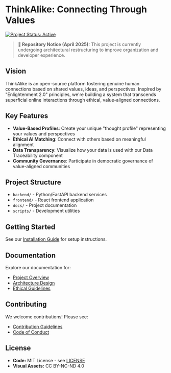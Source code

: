 # ThinkAlike: Connecting Through Values

[![Project Status: Active](https://www.repostatus.org/badges/latest/active.svg)](https://www.repostatus.org/#active)

> **📢 Repository Notice (April 2025):** This project is currently undergoing architectural restructuring to improve organization and developer experience.

## Vision

ThinkAlike is an open-source platform fostering genuine human connections based on shared values, ideas, and perspectives. Inspired by "Enlightenment 2.0" principles, we're building a system that transcends superficial online interactions through ethical, value-aligned connections.

## Key Features

- **Value-Based Profiles**: Create your unique "thought profile" representing your values and perspectives
- **Ethical AI Matching**: Connect with others based on meaningful alignment 
- **Data Transparency**: Visualize how your data is used with our Data Traceability component
- **Community Governance**: Participate in democratic governance of value-aligned communities

## Project Structure

- `backend/` - Python/FastAPI backend services
- `frontend/` - React frontend application
- `docs/` - Project documentation
- `scripts/` - Development utilities

## Getting Started

See our [Installation Guide](docs/INSTALLATION.md) for setup instructions.

## Documentation

Explore our documentation for:

- [Project Overview](docs/core/project_overview.md)
- [Architecture Design](docs/architecture/architectural_overview.md)
- [Ethical Guidelines](docs/core/ethics/ethical_guidelines.md)

## Contributing

We welcome contributions! Please see:

- [Contribution Guidelines](docs/CONTRIBUTING.md)
- [Code of Conduct](docs/CODE_OF_CONDUCT.md)

## License

- **Code:** MIT License - see [LICENSE](LICENSE)
- **Visual Assets:** CC BY-NC-ND 4.0
